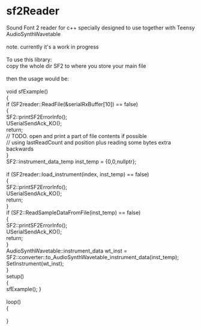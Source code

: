 # sf2Reader
Sound Font 2 reader for c++ specially designed to use together with Teensy AudioSynthWavetable<br>
<br>
note. currently it's a work in progress<br>
<br>
To use this library:<br>
copy the whole dir SF2 to where you store your main file<br>
<br>
then the usage would be:<br>
<br>
void sfExample()<br>
{<br>
  if (SF2reader::ReadFile(&serialRxBuffer[10]) == false)<br>
  {<br>
    SF2::printSF2ErrorInfo();<br>
    USerialSendAck_KO();<br>
    return;<br>
    // TODO. open and print a part of file contents if possible<br>
    // using lastReadCount and position plus reading some bytes extra backwards<br>
  }<br>
  SF2::instrument_data_temp inst_temp = {0,0,nullptr};<br>
        <br>
        if (SF2reader::load_instrument(index, inst_temp) == false)<br>
        {<br>
            SF2::printSF2ErrorInfo();<br>
            USerialSendAck_KO();<br>
            return;<br>
        }<br>
        if (SF2::ReadSampleDataFromFile(inst_temp) == false)<br>
        {<br>
            SF2::printSF2ErrorInfo();<br>
            USerialSendAck_KO();<br>
            return;<br>
        }<br>
        AudioSynthWavetable::instrument_data wt_inst = SF2::converter::to_AudioSynthWavetable_instrument_data(inst_temp);<br>
        SetInstrument(wt_inst);<br>
}<br>
setup()<br>
{<br>
  sfExample();
}<br>
<br>
loop()<br>
{<br>
<br>
}<br>
<br>


